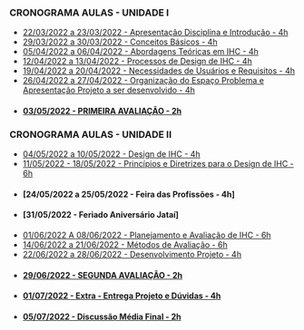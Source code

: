 ### CRONOGRAMA AULAS - UNIDADE I
- [22/03/2022 a 23/03/2022 - Apresentação Disciplina e Introdução - 4h](aula01.md)
- [29/03/2022 a 30/03/2022 - Conceitos Básicos - 4h](aula02.md)
- [05/04/2022 a 06/04/2022 - Abordagens Teóricas em IHC - 4h]()
- [12/04/2022 a 13/04/2022 - Processos de Design de IHC - 4h]()
- [19/04/2022 a 20/04/2022 - Necessidades de Usuários e Requisitos - 4h]()
- [26/04/2022 a 27/04/2022 - Organização do Espaço Problema e Apresentação Projeto a ser desenvolvido - 4h]()
- #### [03/05/2022 - PRIMEIRA AVALIAÇÃO - 2h]()
### CRONOGRAMA AULAS - UNIDADE II
- [04/05/2022 a 10/05/2022 - Design de IHC - 4h]()
- [11/05/2022 - 18/05/2022 - Princípios e Diretrizes para o Design de IHC - 6h]()
- #### [24/05/2022 a 25/05/2022 - Feira das Profissões - 4h]
- #### [31/05/2022 - Feriado Aniversário Jataí]
- [01/06/2022 A 08/06/2022 - Planejamento e Avaliação de IHC - 6h]()
- [14/06/2022 a 21/06/2022 - Métodos de Avaliação - 6h]()
- [22/06/2022 a 28/06/2022 - Desenvolvimento Projeto - 4h]()
- #### [29/06/2022 - SEGUNDA AVALIAÇÃO - 2h]()
- #### [01/07/2022 - Extra - Entrega Projeto e Dúvidas - 4h]()
- #### [05/07/2022 - Discussão Média Final - 2h]()
